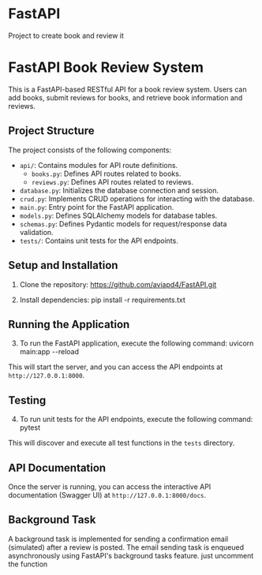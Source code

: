 # FastAPI
Project to create book and review it

# FastAPI Book Review System

This is a FastAPI-based RESTful API for a book review system. Users can add books, submit reviews for books, and retrieve book information and reviews.

## Project Structure

The project consists of the following components:

- `api/`: Contains modules for API route definitions.
  - `books.py`: Defines API routes related to books.
  - `reviews.py`: Defines API routes related to reviews.
- `database.py`: Initializes the database connection and session.
- `crud.py`: Implements CRUD operations for interacting with the database.
- `main.py`: Entry point for the FastAPI application.
- `models.py`: Defines SQLAlchemy models for database tables.
- `schemas.py`: Defines Pydantic models for request/response data validation.
- `tests/`: Contains unit tests for the API endpoints.

## Setup and Installation

1. Clone the repository:
  https://github.com/aviapd4/FastAPI.git


3. Install dependencies:
   pip install -r requirements.txt

## Running the Application

3. To run the FastAPI application, execute the following command:
   uvicorn main:app --reload

This will start the server, and you can access the API endpoints at `http://127.0.0.1:8000`.

## Testing

4. To run unit tests for the API endpoints, execute the following command:
 pytest

This will discover and execute all test functions in the `tests` directory.

## API Documentation

Once the server is running, you can access the interactive API documentation (Swagger UI) at `http://127.0.0.1:8000/docs`.

## Background Task

A background task is implemented for sending a confirmation email (simulated) after a review is posted. The email sending task is enqueued asynchronously using FastAPI's background tasks feature. just uncomment the function



   




